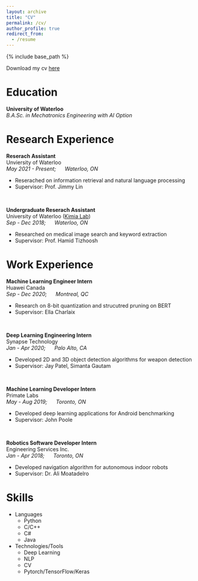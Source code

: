 ```yaml
---
layout: archive
title: "CV"
permalink: /cv/
author_profile: true
redirect_from:
  - /resume
---
```


{% include base_path %}

Download my cv [here]()

Education
======
**University of Waterloo**<br/>
*B.A.Sc. in Mechatronics Engineering with AI Option*<br/>

Research Experience
======
**Reserach Assistant**<br/>
Unviersity of Waterloo<br/>
*May 2021 - Present;&nbsp;&nbsp;&nbsp;&nbsp;&nbsp;&nbsp;Waterloo, ON*<br/>
* Reserached on information retrieval and natural language processing
* Supervisor: Prof. Jimmy Lin
<br/>

**Undergraduate Reserach Assistant**<br/>
University of Waterloo ([Kimia Lab](https://kimialab.uwaterloo.ca/kimia/))<br/>
*Sep - Dec 2018;&nbsp;&nbsp;&nbsp;&nbsp;&nbsp;&nbsp;Waterloo, ON*<br/>
* Researched on medical image search and keyword extraction
* Supervisor: Prof. Hamid Tizhoosh

Work Experience
======
**Machine Learning Engineer Intern**<br/>
Huawei Canada<br/>
*Sep - Dec 2020;&nbsp;&nbsp;&nbsp;&nbsp;&nbsp;&nbsp;Montreal, QC*<br/>
* Research on 8-bit quantization and strucutred pruning on BERT
* Supervisor: Ella Charlaix
<br/>

**Deep Learning Engineering Intern**<br/>
Synapse Technology<br/>
*Jan - Apr 2020;&nbsp;&nbsp;&nbsp;&nbsp;&nbsp;&nbsp;Palo Alto, CA*<br/>
* Developed 2D and 3D object detection algorithms for weapon detection
* Supervisor: Jay Patel, Simanta Gautam
<br/>

**Machine Learning Developer Intern**<br/>
Primate Labs<br/>
*May - Aug 2019;&nbsp;&nbsp;&nbsp;&nbsp;&nbsp;&nbsp;Toronto, ON*<br/>
* Developed deep learning applications for Android benchmarking
* Supervisor: John Poole
<br/>

**Robotics Software Developer Intern**<br/>
Engineering Services Inc.<br/>
*Jan - Apr 2018;&nbsp;&nbsp;&nbsp;&nbsp;&nbsp;&nbsp;Toronto, ON*<br/>
* Developed navigation algorithm for autonomous indoor robots
* Supervisor: Dr. Ali Moatadelro

Skills
======
* Languages
  * Python
  * C/C++
  * C#
  * Java
* Technologies/Tools
  * Deep Learning
  * NLP
  * CV
  * Pytorch/TensorFlow/Keras

  
<!-- Talks
======
  <ul>{% for post in site.talks %}
    {% include archive-single-talk-cv.html %}
  {% endfor %}</ul>
  
Teaching
======
  <ul>{% for post in site.teaching %}
    {% include archive-single-cv.html %}
  {% endfor %}</ul>
  
Service and leadership
======
* Currently signed in to 43 different slack teams -->
